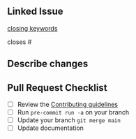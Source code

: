 ## Linked Issue
<!--
    Include related issues
-->
[closing keywords](https://docs.github.com/en/issues/tracking-your-work-with-issues/linking-a-pull-request-to-an-issue)

closes #

## Describe changes
<!--
    short description of the changes made
-->


## Pull Request Checklist

<!--
    Run through this checklist when submitting a PR.
    Each item should be ticked off by you or a reviewer before it gets merged.
    You can click on the checkbox to do this.
-->

- [ ] Review the [Contributing guidelines](CONTRIBUTING.md)
- [ ] Run `pre-commit run -a` on your branch
- [ ] Update your branch `git merge main`
- [ ] Update documentation
